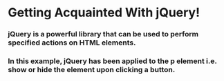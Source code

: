# Getting Acquainted With jQuery!
### jQuery is a powerful library that can be used to perform specified actions on HTML elements.
### In this example, jQuery has been applied to the p element i.e. show or hide the element upon clicking a button.